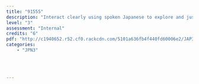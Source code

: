 ```yaml
---
title: "91555"
description: "Interact clearly using spoken Japanese to explore and justify varied ideas and perspectives in different situations"
level: "3"
assessment: "Internal"
credits: "6"
pdf: "http://c1940652.r52.cf0.rackcdn.com/5101a636fb4f440fd60006e2/JAP3+as91555.pdf"
categories:
    - "JPN3"
    
    
    
    
---
```

